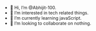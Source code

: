 - 👋 Hi, I’m @Abhijit-100.
- 👀 I’m interested in tech related things.
- 🌱 I’m currently learning javaScript.
- 💞️ I’m looking to collaborate on nothing.


<!---
Abhijit-100/Abhijit-100 is a ✨ special ✨ repository because its `README.md` (this file) appears on your GitHub profile.
You can click the Preview link to take a look at your changes.
--->

